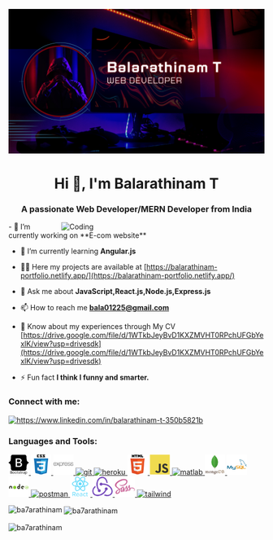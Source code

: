 ![MasterHead](https://github.com/Ba7arathinam/Ba7arathinam/blob/main/png_20230702_033120_0000.png)
<h1 align="center">Hi 👋, I'm Balarathinam T</h1>
<h3 align="center">A passionate Web Developer/MERN Developer from India</h3>
<img align="right" alt="Coding" width="400" src="https://devtechnosys.com/insights/wp-content/uploads/2021/07/full-stack-development.gif"/>
- 🔭 I’m currently working on **E-com website**

- 🌱 I’m currently learning **Angular.js**

- 👨‍💻 Here my projects are available at [https://balarathinam-portfolio.netlify.app/](https://balarathinam-portfolio.netlify.app/)

- 💬 Ask me about **JavaScript,React.js,Node.js,Express.js**

- 📫 How to reach me **bala01225@gmail.com**

- 📄 Know about my experiences through My CV [https://drive.google.com/file/d/1WTkbJeyBvD1KXZMVHT0RPchUFGbYexlK/view?usp=drivesdk](https://drive.google.com/file/d/1WTkbJeyBvD1KXZMVHT0RPchUFGbYexlK/view?usp=drivesdk)

- ⚡ Fun fact **I think I funny and smarter.**

<h3 align="left">Connect with me:</h3>
<p align="left">
<a href="https://linkedin.com/in/https://www.linkedin.com/in/balarathinam-t-350b5821b" target="blank"><img align="center" src="https://raw.githubusercontent.com/rahuldkjain/github-profile-readme-generator/master/src/images/icons/Social/linked-in-alt.svg" alt="https://www.linkedin.com/in/balarathinam-t-350b5821b" height="30" width="40" /></a>
</p>

<h3 align="left">Languages and Tools:</h3>
<p align="left"> <a href="https://getbootstrap.com" target="_blank" rel="noreferrer"> <img src="https://raw.githubusercontent.com/devicons/devicon/master/icons/bootstrap/bootstrap-plain-wordmark.svg" alt="bootstrap" width="40" height="40"/> </a> <a href="https://www.w3schools.com/css/" target="_blank" rel="noreferrer"> <img src="https://raw.githubusercontent.com/devicons/devicon/master/icons/css3/css3-original-wordmark.svg" alt="css3" width="40" height="40"/> </a> <a href="https://expressjs.com" target="_blank" rel="noreferrer"> <img src="https://raw.githubusercontent.com/devicons/devicon/master/icons/express/express-original-wordmark.svg" alt="express" width="40" height="40"/> </a> <a href="https://git-scm.com/" target="_blank" rel="noreferrer"> <img src="https://www.vectorlogo.zone/logos/git-scm/git-scm-icon.svg" alt="git" width="40" height="40"/> </a> <a href="https://heroku.com" target="_blank" rel="noreferrer"> <img src="https://www.vectorlogo.zone/logos/heroku/heroku-icon.svg" alt="heroku" width="40" height="40"/> </a> <a href="https://www.w3.org/html/" target="_blank" rel="noreferrer"> <img src="https://raw.githubusercontent.com/devicons/devicon/master/icons/html5/html5-original-wordmark.svg" alt="html5" width="40" height="40"/> </a> <a href="https://developer.mozilla.org/en-US/docs/Web/JavaScript" target="_blank" rel="noreferrer"> <img src="https://raw.githubusercontent.com/devicons/devicon/master/icons/javascript/javascript-original.svg" alt="javascript" width="40" height="40"/> </a> <a href="https://www.mathworks.com/" target="_blank" rel="noreferrer"> <img src="https://upload.wikimedia.org/wikipedia/commons/2/21/Matlab_Logo.png" alt="matlab" width="40" height="40"/> </a> <a href="https://www.mongodb.com/" target="_blank" rel="noreferrer"> <img src="https://raw.githubusercontent.com/devicons/devicon/master/icons/mongodb/mongodb-original-wordmark.svg" alt="mongodb" width="40" height="40"/> </a> <a href="https://www.mysql.com/" target="_blank" rel="noreferrer"> <img src="https://raw.githubusercontent.com/devicons/devicon/master/icons/mysql/mysql-original-wordmark.svg" alt="mysql" width="40" height="40"/> </a> <a href="https://nodejs.org" target="_blank" rel="noreferrer"> <img src="https://raw.githubusercontent.com/devicons/devicon/master/icons/nodejs/nodejs-original-wordmark.svg" alt="nodejs" width="40" height="40"/> </a> <a href="https://postman.com" target="_blank" rel="noreferrer"> <img src="https://www.vectorlogo.zone/logos/getpostman/getpostman-icon.svg" alt="postman" width="40" height="40"/> </a> <a href="https://reactjs.org/" target="_blank" rel="noreferrer"> <img src="https://raw.githubusercontent.com/devicons/devicon/master/icons/react/react-original-wordmark.svg" alt="react" width="40" height="40"/> </a> <a href="https://redux.js.org" target="_blank" rel="noreferrer"> <img src="https://raw.githubusercontent.com/devicons/devicon/master/icons/redux/redux-original.svg" alt="redux" width="40" height="40"/> </a> <a href="https://sass-lang.com" target="_blank" rel="noreferrer"> <img src="https://raw.githubusercontent.com/devicons/devicon/master/icons/sass/sass-original.svg" alt="sass" width="40" height="40"/> </a> <a href="https://tailwindcss.com/" target="_blank" rel="noreferrer"> <img src="https://www.vectorlogo.zone/logos/tailwindcss/tailwindcss-icon.svg" alt="tailwind" width="40" height="40"/> </a> </p>

<p><img align="left" src="https://github-readme-stats.vercel.app/api/top-langs?username=ba7arathinam&show_icons=true&locale=en&layout=compact" alt="ba7arathinam" /></p>

<p>&nbsp;<img align="center" src="https://github-readme-stats.vercel.app/api?username=ba7arathinam&show_icons=true&locale=en" alt="ba7arathinam" /></p>

<p><img align="center" src="https://github-readme-streak-stats.herokuapp.com/?user=ba7arathinam&" alt="ba7arathinam" /></p>
